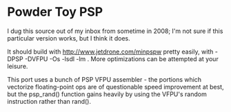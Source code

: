 Powder Toy PSP
==============

I dug this source out of my inbox from sometime in 2008; I'm not sure if this particular version works, but I think it does.

It should build with http://www.jetdrone.com/minpspw pretty easily, with -DPSP -DVFPU -Os -lsdl -lm . More optimizations can be attempted at your leisure.

This port uses a bunch of PSP VFPU assembler - the portions which vectorize floating-point ops are of questionable speed improvement at best, but the psp_rand() function gains heavily by using the VFPU's random instruction rather than rand().
